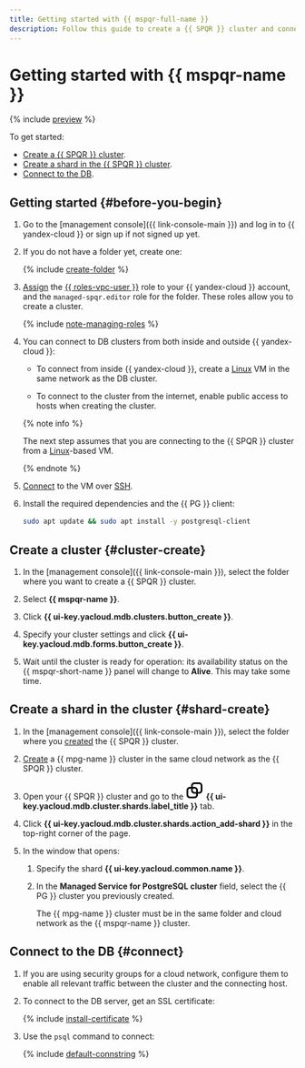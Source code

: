 ```yaml
---
title: Getting started with {{ mspqr-full-name }}
description: Follow this guide to create a {{ SPQR }} cluster and connect to it.
---
```


# Getting started with {{ mspqr-name }}

{% include [preview](../_includes/note-service-preview.md) %}

To get started:
* [Create a {{ SPQR }} cluster](#cluster-create).
* [Create a shard in the {{ SPQR }} cluster](#shard-create).
* [Connect to the DB](#connect).

## Getting started {#before-you-begin}

1. Go to the [management console]({{ link-console-main }}) and log in to {{ yandex-cloud }} or sign up if not signed up yet.

1. If you do not have a folder yet, create one:

   {% include [create-folder](../_includes/create-folder.md) %}


1. [Assign](../iam/operations/roles/grant.md) the [{{ roles-vpc-user }}](../vpc/security/index.md#vpc-user) role to your {{ yandex-cloud }} account, and the `managed-spqr.editor` role for the folder. These roles allow you to create a cluster.


   {% include [note-managing-roles](../_includes/mdb/note-managing-roles.md) %}

1. You can connect to DB clusters from both inside and outside {{ yandex-cloud }}:

   * To connect from inside {{ yandex-cloud }}, create a [Linux](../compute/quickstart/quick-create-linux.md) VM in the same network as the DB cluster.

   * To connect to the cluster from the internet, enable public access to hosts when creating the cluster.

   {% note info %}

   The next step assumes that you are connecting to the {{ SPQR }} cluster from a [Linux](../compute/quickstart/quick-create-linux.md)-based VM.

   {% endnote %}

1. [Connect](../compute/operations/vm-connect/ssh.md) to the VM over [SSH](https://en.wikipedia.org/wiki/Secure_Shell).

1. Install the required dependencies and the {{ PG }} client:

   ```bash
   sudo apt update && sudo apt install -y postgresql-client
   ```

## Create a cluster {#cluster-create}

1. In the [management console]({{ link-console-main }}), select the folder where you want to create a {{ SPQR }} cluster.
1. Select **{{ mspqr-name }}**.
1. Click **{{ ui-key.yacloud.mdb.clusters.button_create }}**.
1. Specify your cluster settings and click **{{ ui-key.yacloud.mdb.forms.button_create }}**.


1. Wait until the cluster is ready for operation: its availability status on the {{ mspqr-short-name }} panel will change to **Alive**. This may take some time.

## Create a shard in the cluster {#shard-create}

1. In the [management console]({{ link-console-main }}), select the folder where you [created](#cluster-create) the {{ SPQR }} cluster.
1. [Create](../managed-postgresql/operations/cluster-create.md#create-cluster) a {{ mpg-name }} cluster in the same cloud network as the {{ SPQR }} cluster.
1. Open your {{ SPQR }} cluster and go to the ![image](../_assets/console-icons/copy-transparent.svg) **{{ ui-key.yacloud.mdb.cluster.shards.label_title }}** tab.
1. Click **{{ ui-key.yacloud.mdb.cluster.shards.action_add-shard }}** in the top-right corner of the page.
1. In the window that opens:

   1. Specify the shard **{{ ui-key.yacloud.common.name }}**.
   1. In the **Managed Service for PostgreSQL cluster** field, select the {{ PG }} cluster you previously created.

      The {{ mpg-name }} cluster must be in the same folder and cloud network as the {{ mspqr-name }} cluster.

## Connect to the DB {#connect}

1. If you are using security groups for a cloud network, configure them to enable all relevant traffic between the cluster and the connecting host.

1. To connect to the DB server, get an SSL certificate:

    {% include [install-certificate](../_includes/mdb/mpg/install-certificate.md) %}

1. Use the `psql` command to connect:

    {% include [default-connstring](../_includes/mdb/mpg/default-connstring.md) %}

